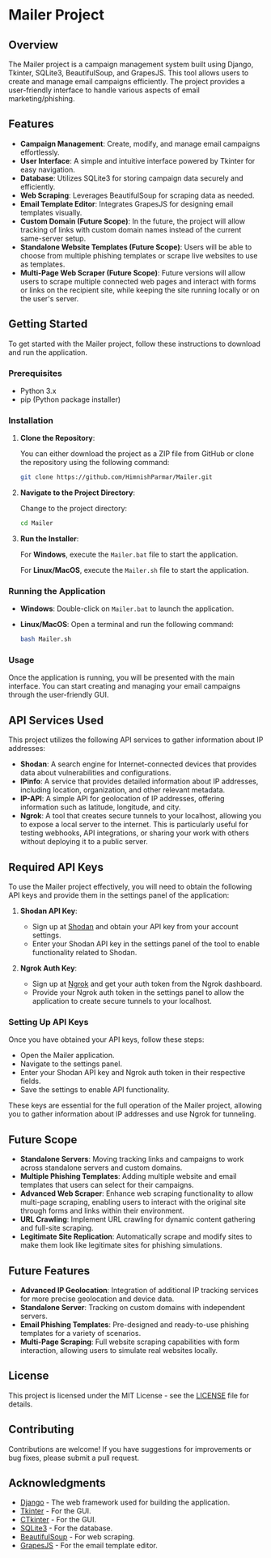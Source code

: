 # Mailer Project


## Overview

The Mailer project is a campaign management system built using Django, Tkinter, SQLite3, BeautifulSoup, and GrapesJS. This tool allows users to create and manage email campaigns efficiently. The project provides a user-friendly interface to handle various aspects of email marketing/phishing.


## Features

- **Campaign Management**: Create, modify, and manage email campaigns effortlessly.
- **User Interface**: A simple and intuitive interface powered by Tkinter for easy navigation.
- **Database**: Utilizes SQLite3 for storing campaign data securely and efficiently.
- **Web Scraping**: Leverages BeautifulSoup for scraping data as needed.
- **Email Template Editor**: Integrates GrapesJS for designing email templates visually.
- **Custom Domain (Future Scope)**: In the future, the project will allow tracking of links with custom domain names instead of the current same-server setup.
- **Standalone Website Templates (Future Scope)**: Users will be able to choose from multiple phishing templates or scrape live websites to use as templates.
- **Multi-Page Web Scraper (Future Scope)**: Future versions will allow users to scrape multiple connected web pages and interact with forms or links on the recipient site, while keeping the site running locally or on the user's server.
  

## Getting Started

To get started with the Mailer project, follow these instructions to download and run the application.

### Prerequisites

- Python 3.x
- pip (Python package installer)

### Installation

1. **Clone the Repository**:

   You can either download the project as a ZIP file from GitHub or clone the repository using the following command:

   ```bash
   git clone https://github.com/HimnishParmar/Mailer.git
   ```

2. **Navigate to the Project Directory**:

   Change to the project directory:

   ```bash
   cd Mailer
   ```

3. **Run the Installer**:

   For **Windows**, execute the `Mailer.bat` file to start the application.

   For **Linux/MacOS**, execute the `Mailer.sh` file to start the application.

### Running the Application

- **Windows**: Double-click on `Mailer.bat` to launch the application.
- **Linux/MacOS**: Open a terminal and run the following command:

  ```bash
  bash Mailer.sh
  ```

### Usage

Once the application is running, you will be presented with the main interface. You can start creating and managing your email campaigns through the user-friendly GUI.


## API Services Used

This project utilizes the following API services to gather information about IP addresses:

- **Shodan**: A search engine for Internet-connected devices that provides data about vulnerabilities and configurations.
- **IPinfo**: A service that provides detailed information about IP addresses, including location, organization, and other relevant metadata.
- **IP-API**: A simple API for geolocation of IP addresses, offering information such as latitude, longitude, and city.
- **Ngrok**: A tool that creates secure tunnels to your localhost, allowing you to expose a local server to the internet. This is particularly useful for testing webhooks, API integrations, or sharing your work with others without deploying it to a public server.


## Required API Keys
To use the Mailer project effectively, you will need to obtain the following API keys and provide them in the settings panel of the application:

1. **Shodan API Key**: 
   - Sign up at [Shodan](https://account.shodan.io/register) and obtain your API key from your account settings. 
   - Enter your Shodan API key in the settings panel of the tool to enable functionality related to Shodan.

2. **Ngrok Auth Key**: 
   - Sign up at [Ngrok](https://dashboard.ngrok.com/signup) and get your auth token from the Ngrok dashboard.
   - Provide your Ngrok auth token in the settings panel to allow the application to create secure tunnels to your localhost.

### Setting Up API Keys
Once you have obtained your API keys, follow these steps:

- Open the Mailer application.
- Navigate to the settings panel.
- Enter your Shodan API key and Ngrok auth token in their respective fields.
- Save the settings to enable API functionality.

These keys are essential for the full operation of the Mailer project, allowing you to gather information about IP addresses and use Ngrok for tunneling.


## Future Scope

- **Standalone Servers**: Moving tracking links and campaigns to work across standalone servers and custom domains.
- **Multiple Phishing Templates**: Adding multiple website and email templates that users can select for their campaigns.
- **Advanced Web Scraper**: Enhance web scraping functionality to allow multi-page scraping, enabling users to interact with the original site through forms and links within their environment.
- **URL Crawling**: Implement URL crawling for dynamic content gathering and full-site scraping.
- **Legitimate Site Replication**: Automatically scrape and modify sites to make them look like legitimate sites for phishing simulations.


## Future Features

- **Advanced IP Geolocation**: Integration of additional IP tracking services for more precise geolocation and device data.
- **Standalone Server**: Tracking on custom domains with independent servers.
- **Email Phishing Templates**: Pre-designed and ready-to-use phishing templates for a variety of scenarios.
- **Multi-Page Scraping**: Full website scraping capabilities with form interaction, allowing users to simulate real websites locally.


## License

This project is licensed under the MIT License - see the [LICENSE](LICENSE) file for details.


## Contributing

Contributions are welcome! If you have suggestions for improvements or bug fixes, please submit a pull request.


## Acknowledgments

- [Django](https://www.djangoproject.com/) - The web framework used for building the application.
- [Tkinter](https://wiki.python.org/moin/TkInter) - For the GUI.
- [CTkinter](https://customtkinter.tomschimansky.com/) - For the GUI.
- [SQLite3](https://www.sqlite.org/index.html) - For the database.
- [BeautifulSoup](https://www.crummy.com/software/BeautifulSoup/) - For web scraping.
- [GrapesJS](https://grapesjs.com/) - For the email template editor.
